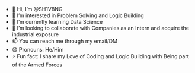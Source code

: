 - 👋 Hi, I’m @SH1V8NG
- 👀 I’m interested in Problem Solving and Logic Building
- 🌱 I’m currently learning Data Science
- 💞️ I’m looking to collaborate with Companies as an Intern and acquire the industrial exposure
- 📫 You can reach me through my email/DM
- 😄 Pronouns: He/Him
- ⚡ Fun fact: I share my Love of Coding and Logic Building with Being part of the Armed Forces

<!---
SH1V8NG/SH1V8NG is a ✨ special ✨ repository because its `README.md` (this file) appears on your GitHub profile.
You can click the Preview link to take a look at your changes.
--->
